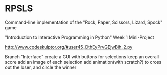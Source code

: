 # RPSLS
Command-line implementation of the "Rock, Paper, Scissors, Lizard, Spock" game

"Introduction to Interactive Programming in Python"
Week 1 Mini-Project

http://www.codeskulptor.org/#user45_DthEyPrvGEjwBih_2.py

Branch "Interface"
create a GUI with buttons for selections
keep an overall score
add an image of each selection
add animation(with scratch?) to cross out the loser, and circle the winner
      
